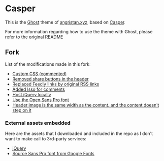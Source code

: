 # Casper

This is the [Ghost](https://github.com/tryghost/ghost/) theme of [angristan.xyz](https://angristan.xyz), based on [Casper](https://github.com/TryGhost/Casper).

For more information regarding how to use the theme with Ghost, please refer to the [original README](https://github.com/TryGhost/Casper)

## Fork

List of the modifications made in this fork:

* [Custom CSS (commented)](https://github.com/Angristan/Casper/blob/master/assets/css/custom.css)
* [Removed share buttons in the header](https://github.com/Angristan/Casper/commit/b4530b973a71bcdfce82c02572525171a5fa9159)
* [Replaced Feedly links by original RSS links](https://github.com/Angristan/Casper/commit/c618bc702969c217b6f48277244b6bf04b4e46bd)
* [Added Isso for comments](https://github.com/Angristan/Casper/commit/ec1317a3e6e2b2f6032a2055bd039fa1f3df342c)
* [Host jQuery locally](https://github.com/Angristan/Casper/commit/50b425d7c1a370bd44d599d597b25623f8c8936b)
* [Use the Open Sans Pro font](https://github.com/Angristan/Casper/blob/master/assets/css/custom.css#L1)
* [Header image is the same width as the content, and the content doesn't step on it](https://github.com/Angristan/Casper/commit/1c0fd7d699651d7413028d130f59e20dbcab498e)

### External assets embedded

Here are the assets that I downloaded and included in the repo as I don't want to make call to 3rd-party services:

* [jQuery](https://github.com/jquery/jquery)
* [Source Sans Pro font from Google Fonts](https://fonts.google.com/?selection.family=Source+Sans+Pro)
